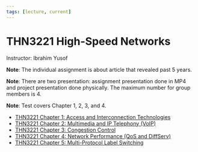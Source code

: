 ```yaml
---
tags: [lecture, current]
---
```


# THN3221 High-Speed Networks

Instructor: Ibrahim Yusof

**Note**: The individual assignment is about article that revealed past 5 years.

**Note**: There are two presentation: assignment presentation done in MP4 and
project presentation done physically. The maximum number for group members is 4.

**Note**: Test covers Chapter 1, 2, 3, and 4.

- [THN3221 Chapter 1: Access and Interconnection Technologies](202303272000.md)
- [THN3221 Chapter 2: Multimedia and IP Telephony (VoIP)](202304092134.md)
- [THN3221 Chapter 3: Congestion Control](202304262157.md)
- [THN3221 Chapter 4: Network Performance (QoS and DiffServ)](202304111933.md)
- [THN3221 Chapter 5: Multi-Protocol Label Switching](202304261230.md)

